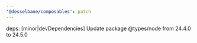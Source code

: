 ```yaml
---
'@desselbane/composables': patch
---
```


deps: [minor|devDependencies] Update package @types/node from 24.4.0 to 24.5.0
